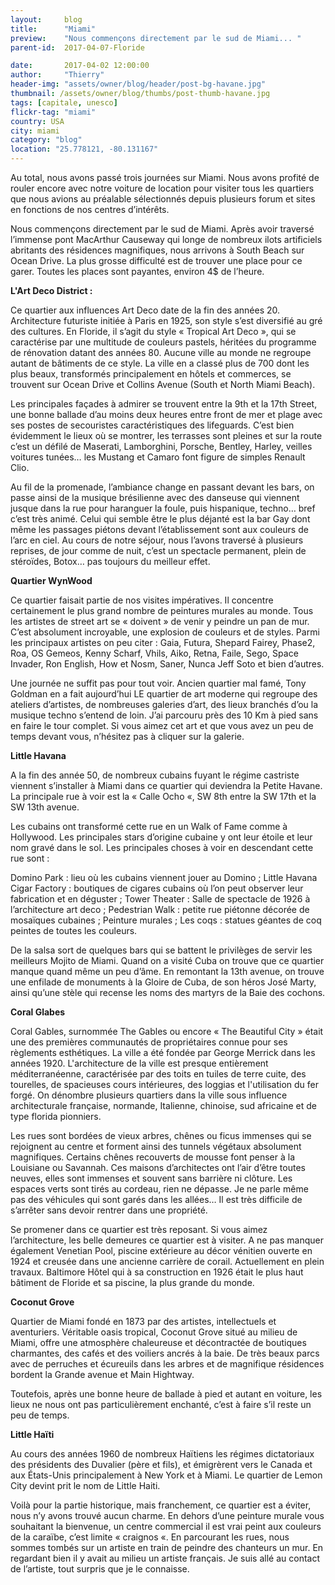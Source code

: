 ```yaml
---
layout:     blog
title:      "Miami"
preview:    "Nous commençons directement par le sud de Miami... "
parent-id:  2017-04-07-Floride

date:       2017-04-02 12:00:00
author:     "Thierry"
header-img: "assets/owner/blog/header/post-bg-havane.jpg"
thumbnail: /assets/owner/blog/thumbs/post-thumb-havane.jpg
tags: [capitale, unesco]
flickr-tag: "miami"
country: USA
city: miami
category: "blog"
location: "25.778121, -80.131167"
---
```


Au total, nous avons passé trois journées sur Miami. Nous avons profité de rouler encore avec notre voiture de location pour visiter tous les quartiers que nous avions au préalable sélectionnés depuis plusieurs forum et sites en fonctions de nos centres d’intérêts.

Nous commençons directement par le sud de Miami. Après avoir traversé l’immense pont MacArthur Causeway qui longe de nombreux ilots artificiels abritants des résidences magnifiques, nous arrivons à South Beach sur Ocean Drive. La plus grosse difficulté est de trouver une place pour ce garer. Toutes les places sont payantes, environ 4$ de l’heure.


**L'Art Deco District :**

Ce quartier aux influences Art Deco date de la fin des années 20. Architecture futuriste initiée à Paris en 1925, son style s’est diversifié au gré des cultures. En Floride, il s’agit du style « Tropical Art Deco », qui se caractérise par une multitude de couleurs pastels, héritées du programme de rénovation datant des années 80. Aucune ville au monde ne regroupe autant de bâtiments de ce style. La ville en a classé plus de 700 dont les plus beaux, transformés principalement en hôtels et commerces, se trouvent sur Ocean Drive et Collins Avenue (South et North Miami Beach).

Les principales façades à admirer se trouvent entre la 9th et la 17th Street, une bonne ballade d’au moins deux heures entre front de mer et plage avec ses postes de secouristes caractéristiques des lifeguards. C’est bien évidemment le lieux où se montrer, les terrasses sont pleines et sur la route c’est un défilé de Maserati, Lamborghini, Porsche, Bentley, Harley, veilles voitures tunées…
les Mustang et Camaro font figure de simples Renault Clio.

Au fil de la promenade, l’ambiance change en passant devant les bars, on passe ainsi de la musique brésilienne avec des danseuse qui viennent jusque dans la rue pour haranguer la foule, puis hispanique, techno… bref c’est très animé. Celui qui semble être le plus déjanté est la bar Gay dont même les passages piétons devant l’établissement sont aux couleurs de l’arc en ciel.
Au cours de notre séjour, nous l’avons traversé à plusieurs reprises, de jour comme de nuit, c’est un spectacle permanent, plein de stéroïdes, Botox… pas toujours du meilleur effet.



**Quartier WynWood**

Ce quartier faisait partie de nos visites impératives. Il concentre certainement le plus grand nombre de peintures murales au monde. Tous les artistes de street art se « doivent » de venir y peindre un pan de mur. C’est absolument incroyable, une explosion de couleurs et de styles. Parmi les principaux artistes on peu citer : Gaia, Futura, Shepard Fairey, Phase2, Roa, OS Gemeos, Kenny Scharf, Vhils, Aiko, Retna, Faile, Sego, Space Invader, Ron English, How et Nosm, Saner, Nunca Jeff Soto et bien d’autres.

Une journée ne suffit pas pour tout voir. Ancien quartier mal famé, Tony Goldman en a fait aujourd’hui LE quartier de art moderne qui regroupe des ateliers d’artistes, de nombreuses galeries d’art, des lieux branchés d’ou la musique techno s’entend de loin. J’ai parcouru près des 10 Km à pied sans en faire le tour complet. Si vous aimez cet art et que vous avez un peu de temps devant vous, n’hésitez pas à cliquer sur la galerie.


**Little Havana**

A la fin des année 50, de nombreux cubains fuyant le régime castriste viennent s’installer à Miami dans ce quartier qui deviendra la Petite Havane. La principale rue à voir est la « Calle Ocho «, SW 8th entre la SW 17th et la SW 13th avenue. 

Les cubains ont transformé cette rue en un Walk of Fame comme à Hollywood. Les principales stars d’origine cubaine y ont leur étoile et leur nom gravé dans le sol. Les principales choses à voir en descendant cette rue sont :

Domino Park : lieu où les cubains viennent jouer au Domino ;
Little Havana Cigar Factory : boutiques de cigares cubains où l’on peut observer leur fabrication et en déguster ;
Tower Theater : Salle de spectacle de 1926 à l’architecture art deco ;
Pedestrian Walk : petite rue piétonne décorée de mosaïques cubaines ;
Peinture murales ;
Les coqs : statues géantes de coq peintes de toutes les couleurs.

De la salsa sort de quelques bars qui se battent le privilèges de servir les meilleurs Mojito de Miami. Quand on a visité Cuba on trouve que ce quartier manque quand même un peu d’âme. En remontant la 13th avenue, on trouve une enfilade de monuments à la Gloire de Cuba, de son héros José Marty, ainsi qu’une stèle qui recense les noms des martyrs de la Baie des cochons.

**Coral Glabes**

Coral Gables, surnommée The Gables ou encore « The Beautiful City » était une des premières communautés de propriétaires connue pour ses règlements esthétiques. La ville a été fondée par George Merrick dans les années 1920. L'architecture de la ville est presque entièrement méditerranéenne, caractérisée par des toits en tuiles de terre cuite, des tourelles, de spacieuses cours intérieures, des loggias et l'utilisation du fer forgé. On dénombre plusieurs quartiers dans la ville sous influence architecturale française, normande, Italienne, chinoise, sud africaine et de type florida pionniers.

Les rues sont bordées de vieux arbres, chênes ou ficus immenses qui se rejoignent au centre et forment ainsi des tunnels végétaux absolument magnifiques. Certains chênes recouverts de mousse font penser à la Louisiane ou Savannah. Ces maisons d’architectes ont l’air d’être toutes neuves, elles sont immenses et souvent sans barrière ni clôture. Les espaces verts sont tirés au cordeau, rien ne dépasse. Je ne parle même pas des véhicules qui sont garés dans les allées… Il est très difficile de s’arrêter sans devoir rentrer dans une propriété.

Se promener dans ce quartier est très reposant. Si vous aimez l’architecture, les belle demeures ce quartier est à visiter. A ne pas manquer également Venetian Pool, piscine extérieure au décor vénitien ouverte en 1924 et creusée dans une ancienne carrière de corail. Actuellement en plein travaux. Baltimore Hôtel qui à sa construction en 1926 était le plus haut bâtiment de Floride et sa piscine, la plus grande du monde. 


**Coconut Grove**

Quartier de Miami fondé en 1873 par des artistes, intellectuels et aventuriers. Véritable oasis tropical, Coconut Grove situé au milieu de Miami, offre une atmosphère chaleureuse et décontractée de boutiques charmantes, des cafés et des voiliers ancrés à la baie. De très beaux parcs avec de perruches et écureuils dans les arbres et de magnifique résidences bordent la Grande avenue et Main Hightway. 

Toutefois, après une bonne heure de ballade à pied et autant en voiture, les lieux ne nous ont pas particulièrement enchanté, c’est à faire s’il reste un peu de temps.


**Little Haïti**

Au cours des années 1960 de nombreux Haïtiens les régimes dictatoriaux des présidents des Duvalier (père et fils), et émigrèrent vers le Canada et aux États-Unis principalement à New York et à Miami. Le quartier de Lemon City devint prit le nom de Little Haiti.

Voilà pour la partie historique, mais franchement, ce quartier est a éviter, nous n’y avons trouvé aucun charme. En dehors d’une peinture murale vous souhaitant la bienvenue, un centre commercial il est vrai peint aux couleurs de la caraïbe, c’est limite « craignos «. En parcourant les rues, nous sommes tombés sur un artiste en train de peindre des chanteurs un mur. En regardant bien il y avait au milieu un artiste français. Je suis allé au contact de l’artiste, tout surpris que je le connaisse.





